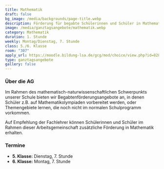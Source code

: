 ```yaml
---
title: Mathematik
draft: false
bg_image: /media/backgrounds/page-title.webp
description: Förderung für begabte Schülerinnen und Schüler in Mathematik.
image: /media/ganztagsangebote/mathematik.webp
category: Mathematik
duration: 1. Stunde
weekly: Montag/Dienstag, 7. Stunde
class: 5./6. Klasse
room: "307"
apply_url: https://moodle.bildung-lsa.de/gcg/mod/choice/view.php?id=828
type: ganztagsangebote
gallery: false
---
```

### Über die AG

Im Rahmen des mathematisch-naturwissenschaftlichen Schwerpunkts unserer Schule bieten wir Begabtenförderungsangebote an, in denen Schüler z.B. auf Mathematikolympiaden vorbereitet werden, oder Themengebiete lernen, die noch nicht im normalen Schulprogramm vorkommen.

Auf Empfehlung der Fachlehrer können Schülerinnen und Schüler im Rahmen dieser Arbeitsgemeinschaft zusätzliche Förderung in Mathematik erhalten.

### Termine

- **5. Klasse:** Dienstag, 7. Stunde
- **6. Klasse:** Montag, 7. Stunde
